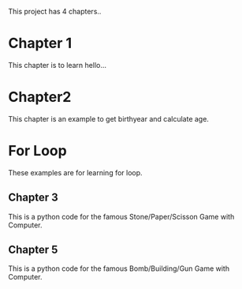 This project has 4 chapters..

# Chapter 1
This chapter is to learn hello...


# Chapter2
This chapter is an example to get birthyear and calculate age. 

# For Loop
These examples are for learning for loop.
## Chapter 3
This is a python code for the famous Stone/Paper/Scisson Game with Computer. 


## Chapter 5
This is a python code for the famous Bomb/Building/Gun Game with Computer.
